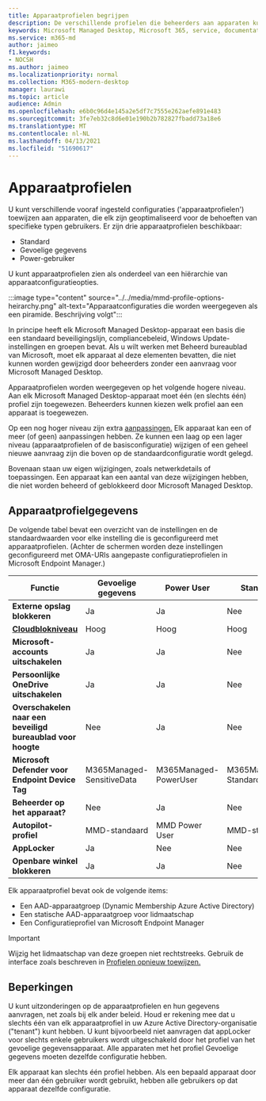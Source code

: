 ```yaml
---
title: Apparaatprofielen begrijpen
description: De verschillende profielen die beheerders aan apparaten kunnen toewijzen
keywords: Microsoft Managed Desktop, Microsoft 365, service, documentatie
ms.service: m365-md
author: jaimeo
f1.keywords:
- NOCSH
ms.author: jaimeo
ms.localizationpriority: normal
ms.collection: M365-modern-desktop
manager: laurawi
ms.topic: article
audience: Admin
ms.openlocfilehash: e6b0c96d4e145a2e5df7c7555e262aefe891e483
ms.sourcegitcommit: 3fe7eb32c8d6e01e190b2b782827fbadd73a18e6
ms.translationtype: MT
ms.contentlocale: nl-NL
ms.lasthandoff: 04/13/2021
ms.locfileid: "51690617"
---
```

# <a name="device-profiles"></a>Apparaatprofielen

U kunt verschillende vooraf ingesteld configuraties ('apparaatprofielen') toewijzen aan apparaten, die elk zijn geoptimaliseerd voor de behoeften van specifieke typen gebruikers. Er zijn drie apparaatprofielen beschikbaar:

- Standard
- Gevoelige gegevens
- Power-gebruiker

U kunt apparaatprofielen zien als onderdeel van een hiërarchie van apparaatconfiguratieopties.

:::image type="content" source="../../media/mmd-profile-options-heirarchy.png" alt-text="Apparaatconfiguraties die worden weergegeven als een piramide. Beschrijving volgt":::

In principe heeft elk Microsoft Managed Desktop-apparaat een basis die een standaard beveiligingslijn, compliancebeleid, Windows Update-instellingen en groepen bevat. Als u wilt werken met Beheerd bureaublad van Microsoft, moet elk apparaat al deze elementen bevatten, die niet kunnen worden gewijzigd door beheerders zonder een aanvraag voor Microsoft Managed Desktop.

Apparaatprofielen worden weergegeven op het volgende hogere niveau. Aan elk Microsoft Managed Desktop-apparaat moet één (en slechts één) profiel zijn toegewezen. Beheerders kunnen kiezen welk profiel aan een apparaat is toegewezen.

Op een nog hoger niveau zijn extra [aanpassingen.](customizing.md) Elk apparaat kan een of meer (of geen) aanpassingen hebben. Ze kunnen een laag op een lager niveau (apparaatprofielen of de basisconfiguratie) wijzigen of een geheel nieuwe aanvraag zijn die boven op de standaardconfiguratie wordt gelegd.

Bovenaan staan uw eigen wijzigingen, zoals netwerkdetails of toepassingen. Een apparaat kan een aantal van deze wijzigingen hebben, die niet worden beheerd of geblokkeerd door Microsoft Managed Desktop.


## <a name="device-profile-details"></a>Apparaatprofielgegevens

De volgende tabel bevat een overzicht van de instellingen en de standaardwaarden voor elke instelling die is geconfigureerd met apparaatprofielen. (Achter de schermen worden deze instellingen geconfigureerd met OMA-URIs aangepaste configuratieprofielen in Microsoft Endpoint Manager.)

| Functie | Gevoelige gegevens | Power User | Standard |
|-----------------------------------------------------------------------------------------------------------------------------------------------------------|----------------------------|------------------------|-----------------------|
| **Externe opslag blokkeren**                                                                                                                               | Ja                       | Ja                   | Nee                   |
| **[Cloudblokniveau](https://docs.microsoft.com/graph/api/resources/intune-deviceconfig-defendercloudblockleveltype)** | Hoog                      | Hoog                  | Hoog                 |
| **Microsoft-accounts uitschakelen**                                                                                                                           | Ja                       | Ja                   | Nee                   |
| **Persoonlijke OneDrive uitschakelen**                                                                                                                            | Ja                       | Ja                   | Nee                   |
| **Overschakelen naar een beveiligd bureaublad voor hoogte**                                                                                                               | Nee                        | Ja                   | Nee                   |
| **Microsoft Defender voor Endpoint Device Tag**                                                                                                           | M365Managed-SensitiveData | M365Managed-PowerUser | M365Managed-Standard |
| **Beheerder op het apparaat?**                                                                                                                                 | Nee                        | Ja                   | Nee                   |
| **Autopilot-profiel**                                                                                                                                     | MMD-standaard               | MMD Power User         | MMD-standaard          |
| **AppLocker**                                                                                                                                            | Ja                       | Nee                    | Nee                   |
| **Openbare winkel blokkeren**                                                                                                                                   | Ja                       | Ja                   | Nee                   |

Elk apparaatprofiel bevat ook de volgende items:

- Een AAD-apparaatgroep (Dynamic Membership Azure Active Directory)
- Een statische AAD-apparaatgroep voor lidmaatschap
- Een Configuratieprofiel van Microsoft Endpoint Manager

> [!IMPORTANT]
> Wijzig het lidmaatschap van deze groepen niet rechtstreeks. Gebruik de interface zoals beschreven in [Profielen opnieuw toewijzen.](../working-with-managed-desktop/change-device-profile.md)

## <a name="limitations"></a>Beperkingen

U kunt uitzonderingen op de apparaatprofielen en hun gegevens aanvragen, net zoals bij elk ander beleid. Houd er rekening mee dat u slechts één van elk apparaatprofiel in uw Azure Active Directory-organisatie ("tenant") kunt hebben. U kunt bijvoorbeeld niet aanvragen dat appLocker voor slechts enkele gebruikers wordt uitgeschakeld door het profiel van het gevoelige gegevensapparaat. Alle apparaten met het profiel Gevoelige gegevens moeten dezelfde configuratie hebben.

Elk apparaat kan slechts één profiel hebben. Als een bepaald apparaat door meer dan één gebruiker wordt gebruikt, hebben alle gebruikers op dat apparaat dezelfde configuratie.
